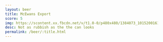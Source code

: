 ```yaml
---
layout: beer
title: McEwans Export
score: 5
img: https://scontent.xx.fbcdn.net/v/t1.0-0/p480x480/1384073_10152001619653745_1344996131_n.jpg?oh=e9c6d0bb49a8e3fcb38bd82dfdef3156&oe=58C31D38
desc: Not as rubbish as the the can looks
permalink: /beer/:title.html
---
```


